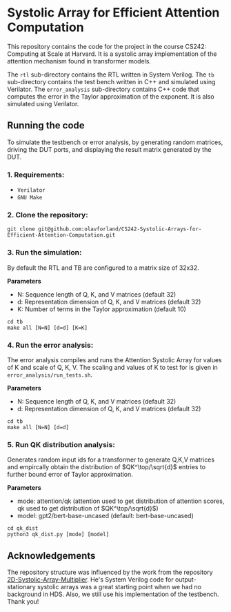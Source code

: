 # Systolic Array for Efficient Attention Computation

This repository contains the code for the project in the course CS242: Computing at Scale at Harvard. It is a systolic array implementation of the attention mechanism found in transformer models. 

The `rtl` sub-directory contains the RTL written in System Verilog.
The `tb` sub-directory contains the test bench written in C++ and simulated using Verilator.
The `error_analysis` sub-directory contains C++ code that computes the error in the Taylor approximation of the exponent. It is also simulated using Verilator.

## Running the code

To simulate the testbench or error analysis, by generating random matrices, driving the DUT ports, and displaying the result matrix generated by the DUT.

### 1. Requirements: 
- `Verilator`
- `GNU Make`


### 2. Clone the repository:
```
git clone git@github.com:olavforland/CS242-Systolic-Arrays-for-Efficient-Attention-Computation.git
```
### 3. Run the simulation:

By default the RTL and TB are configured to a matrix size of 32x32.

**Parameters**
- N: Sequence length of Q, K, and V matrices (default 32)
- d: Representation dimension of Q, K, and V matrices (default 32)
- K: Number of terms in the Taylor approximation (default 10)

```
cd tb
make all [N=N] [d=d] [K=K]
```

### 4. Run the error analysis:

The error analysis compiles and runs the Attention Systolic Array for values of K and scale of Q, K, V. 
The scaling and values of K to test for is given in `error_analysis/run_tests.sh`.

**Parameters**
- N: Sequence length of Q, K, and V matrices (default 32)
- d: Representation dimension of Q, K, and V matrices (default 32)

```
cd tb
make all [N=N] [d=d]
```

### 5. Run QK distribution analysis:

Generates random input ids for a transformer to generate Q,K,V matrices and empircally obtain the distribution of
$QK^\top/\sqrt{d}$ entries to further bound error of Taylor approximation.

**Parameters**
- mode: attention/qk (attention used to get distribution of attention scores, qk used to get distribution of
$QK^\top/\sqrt{d}$)
- model: gpt2/bert-base-uncased (default: bert-base-uncased)

```
cd qk_dist
python3 qk_dist.py [mode] [model]
```

## Acknowledgements

The repository structure was influenced by the work from the repository [2D-Systolic-Array-Multiplier](https://github.com/tms4517/2D-Systolic-Array-Multiplier). He's System Verilog code for output-stationary systolic arrays was a great starting point when we had no background in HDS. Also, we still use his implementation of the testbench. Thank you!

